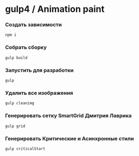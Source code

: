 # gulp4 / Animation paint

### Создать зависимости
`npm i`

### Собрать сборку   
`gulp build`


### Запустить для разработки  
`gulp`


### Удалить все изображения   
`gulp cleanimg`


### Генерировать сетку SmartGrid Дмитрия Лаврика   
`gulp grid`


### Генерировать Критические и Асинхронные стили
`gulp criticalStart`